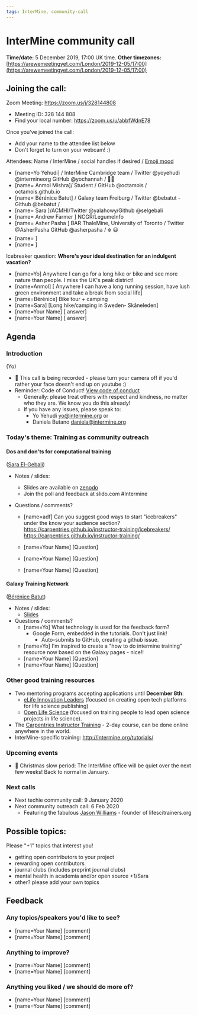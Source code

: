 ```yaml
---
tags: InterMine, community-call
---
```


# InterMine community call 

**Time/date:** 5 December 2019, 17:00 UK time. 
**Other timezones:** [https://arewemeetingyet.com/London/2019-12-05/17:00](https://arewemeetingyet.com/London/2019-12-05/17:00)


## Joining the call: 
Zoom Meeting: https://zoom.us/j/328144808
- Meeting ID: 328 144 808
- Find your local number: https://zoom.us/u/abbfWdnE78

Once you've joined the call:
- Add your name to the attendee list below 
- Don't forget to turn on your webcam! :) 
    

Attendees: Name / InterMine / social handles if desired / [Emoji mood](https://emojipedia.org/)
- [name=Yo Yehudi] / InterMine Cambridge team / Twitter @yoyehudi @intermineorg GitHub @yochannah /  👩‍💻
- [name=  Anmol Mishra]/ Student / GitHub @octamois / octamois.github.io 
- [name=  Bérénice Batut] / Galaxy team Freiburg / Twitter @bebatut - Github @bebatut / 
- [name= Sara ]/ACMHI/Twitter @yalahowy/Github @selgebali
- [name= Andrew Farmer ] NCGR/LegumeInfo
- [name= Asher Pasha ] BAR ThaleMine, University of Toronto / Twitter @AsherPasha GitHub @asherpasha / :snowflake: :smiley:
- [name=  ]
- [name=  ] 

Icebreaker question: **Where's your ideal destination for an indulgent vacation?**
- [name=Yo] Anywhere I can go for a long hike or bike and see more nature than people. I miss the UK's peak district!
- [name=Anmol] [ Anywhere I can have a long running session, have lush green environment and take a break from social life]
- [name=Bérénice] Bike tour + camping
- [name=Sara] [Long hike/camping in Sweden- Skåneleden]
- [name=Your Name] [ answer]
- [name=Your Name] [ answer]

## Agenda

### Introduction 
(Yo)
 - 🎥 This call is being recorded - please turn your camera off if you'd rather your face doesn't end up on youtube :)
 - Reminder: Code of Conduct! [View code of conduct](http://intermine.org/code-of-conduct/)
      - Generally: please treat others with respect and kindness, no matter who they are. We know you do this already! 
      - If you have any issues, please speak to:
        - Yo Yehudi yo@intermine.org or
        - Daniela Butano daniela@intermine.org

### Today's theme: Training as community outreach
#### Dos and don'ts for computational training

([Sara El-Gebali](https://twitter.com/yalahowy))

- Notes / slides: 
    - Slides are available on [zenodo](https://zenodo.org/record/3563124)
    - Join the poll and feedback at slido.com #Intermine

- Questions / comments? 
    - [name=adf] Can you suggest good ways to start "icebreakers" under the know your audience section? 
https://carpentries.github.io/instructor-training/icebreakers/
https://carpentries.github.io/instructor-training/

    - [name=Your Name] [Question]
    - [name=Your Name] [Question]
    - [name=Your Name] [Question]

#### Galaxy Training Network

([Bérénice Batut](https://research.bebatut.fr/))

- Notes / slides:
    - [Slides](http://talks.bebatut.fr/2019//12_05_intermine/#)
- Questions / comments? 
    - [name=Yo] What technology is used for the feedback form? 
        - Google Form, embedded in the tutorials. Don't just link! 
            - Auto-submits to GitHub, creating a github issue. 
    - [name=Yo] I'm inspired to create a "how to do intermine training" resource now based on the Galaxy pages - nice!! 
    - [name=Your Name] [Question]
    - [name=Your Name] [Question]


### Other good training resources
- Two mentoring programs accepting applications until **December 8th**: 
    - [eLife Innovation Leaders](https://elifesciences.org/labs/ea8e2f51/introducing-innovation-leaders-2020) (focused on creating open tech platforms for life science publishing)
    - [Open Life Science](https://openlifesci.org/) (focused on training people to lead open science projects in life science).
- The [Carpentries Instructor Training](https://amy.carpentries.org/forms/request_training/) - 2-day course, can be done online anywhere in the world.
- InterMine-specific training: http://intermine.org/tutorials/ 


### Upcoming events
- 🎄 Christmas slow period: The InterMine office will be quiet over the next few weeks! Back to normal in January. 

### Next calls
- Next techie community call: 9 January 2020
- Next community outreach call: 6 Feb 2020
    - Featuring the fabulous [Jason Williams](https://twitter.com/jasonwilliamsny) - founder of lifescitrainers.org

## Possible topics: 
Please "+1" topics that interest you! 

- getting open contributors to your project
- rewarding open contributors
- journal clubs (includes preprint journal clubs)
- mental health in academia and/or open source +1/Sara
- other? please add your own topics

## Feedback
### Any topics/speakers you'd like to see? 
- [name=Your Name] [comment]
- [name=Your Name] [comment]

### Anything to improve?
- [name=Your Name] [comment]
- [name=Your Name] [comment]

### Anything you liked / we should do more of? 
- [name=Your Name] [comment]
- [name=Your Name] [comment]
